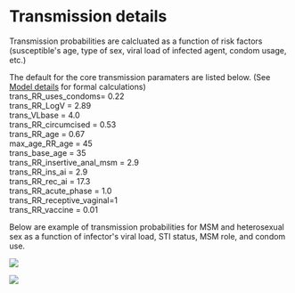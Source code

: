 Transmission details
================

Transmission probabilities are calcluated as a function of risk factors (susceptible's age, type of sex, viral load of infected agent, condom usage, etc.)

The default for the core transmission paramaters are listed below. (See [Model details](https://evonethiv.github.io/EvoNetHIV/documentation/Model_details.html) for formal calculations)   
trans\_RR\_uses\_condoms= 0.22    
trans\_RR\_LogV = 2.89  
trans\_VLbase = 4.0  
trans\_RR\_circumcised = 0.53  
trans\_RR\_age = 0.67  
max\_age\_RR\_age = 45  
trans\_base\_age = 35  
trans\_RR\_insertive\_anal\_msm = 2.9  
trans\_RR\_ins\_ai = 2.9  
trans\_RR\_rec\_ai = 17.3  
trans\_RR\_acute\_phase = 1.0  
trans\_RR\_receptive\_vaginal=1   
trans\_RR\_vaccine = 0.01  

Below are example of transmission probabilities for MSM and heterosexual sex as a function of infector's viral load, STI status, MSM role, and condom use.

![](https://github.com/EvoNetHIV/EvoNetHIV/blob/master/documentation/imgs/trans_msm.png)

![](https://github.com/EvoNetHIV/EvoNetHIV/blob/master/documentation/imgs/trans2.png)  

